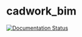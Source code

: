 # cadwork_bim

[![Documentation Status](https://readthedocs.org/projects/cadwork-bim/badge/?version=latest)](https://cadwork-bim.readthedocs.io/de/latest/?badge=latest)
